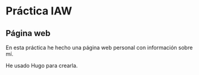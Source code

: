 # Práctica IAW
## Página web
En esta práctica he hecho una página web personal con información sobre mí.

He usado Hugo para crearla.
